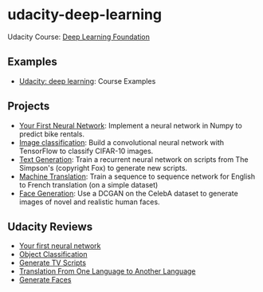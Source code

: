 # udacity-deep-learning

Udacity Course: [Deep Learning Foundation](https://classroom.udacity.com/nanodegrees/nd101)

## Examples

- [Udacity: deep learning](https://github.com/PoBlue/deep-learning): Course Examples

## Projects

* [Your First Neural Network](https://github.com/PoBlue/udacity-deep-learning/tree/master/first-neural-network): Implement a neural network in Numpy to predict bike rentals.
* [Image classification](https://github.com/PoBlue/udacity-deep-learning/tree/master/image-classification): Build a convolutional neural network with TensorFlow to classify CIFAR-10 images.
* [Text Generation](https://github.com/PoBlue/udacity-deep-learning/tree/master/tv-script-generation): Train a recurrent neural network on scripts from The Simpson's (copyright Fox) to generate new scripts.
* [Machine Translation](https://github.com/PoBlue/udacity-deep-learning/tree/master/language-translation): Train a sequence to sequence network for English to French translation (on a simple dataset)
* [Face Generation](https://github.com/PoBlue/udacity-deep-learning/tree/master/face_generation): Use a DCGAN on the CelebA dataset to generate images of novel and realistic human faces.

## Udacity Reviews
- [Your first neural network](https://review.udacity.com/#!/reviews/350811)
- [Object Classification](https://review.udacity.com/#!/reviews/539548)
- [Generate TV Scripts](https://review.udacity.com/#!/reviews/549667)
- [Translation From One Language to Another Language](https://review.udacity.com/#!/reviews/623303)
- [Generate Faces](https://review.udacity.com/#!/reviews/626734)

